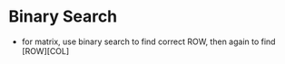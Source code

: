 # Binary Search

- for matrix, use binary search to find correct ROW, then again to find [ROW][COL]
